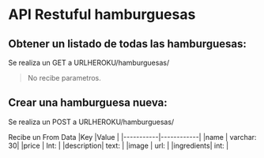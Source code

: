 # API Restuful hamburguesas

## Obtener un listado de todas las hamburguesas:

Se realiza un GET a URLHEROKU/hamburguesas/
> No recibe parametros.

## Crear una hamburguesa nueva:

Se realiza un POST a URLHEROKU/hamburguesas/

 Recibe un From Data
|Key        |Value       |
|-----------|------------|
|name       | varchar: 30|
|price      | Int:       |
|description| text:      |
|image      | url:       |
|ingredients| int:       |